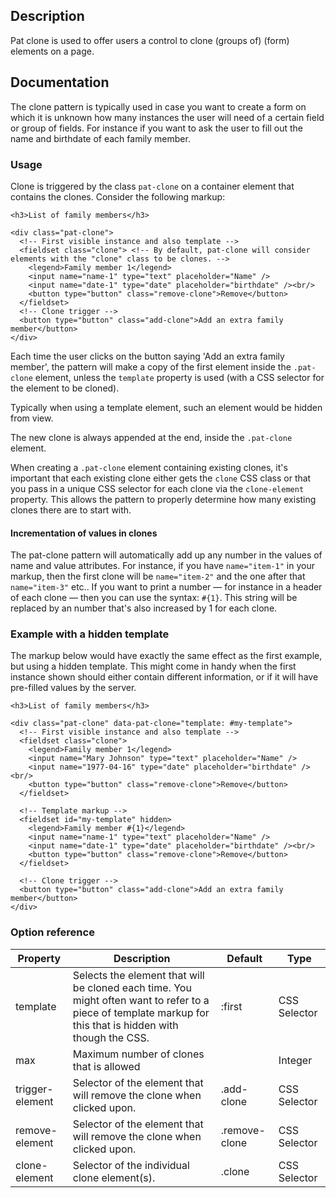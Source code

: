## Description

Pat clone is used to offer users a control to clone (groups of) (form) elements on a page.

## Documentation

The clone pattern is typically used in case you want to create a form on which it is unknown how many instances the user will need of a certain field or group of fields.
For instance if you want to ask the user to fill out the name and birthdate of each family member.

### Usage

Clone is triggered by the class `pat-clone` on a container element that contains the clones. Consider the following markup:

    <h3>List of family members</h3>
    
    <div class="pat-clone">
      <!-- First visible instance and also template -->
      <fieldset class="clone"> <!-- By default, pat-clone will consider elements with the "clone" class to be clones. -->
        <legend>Family member 1</legend>
        <input name="name-1" type="text" placeholder="Name" />
        <input name="date-1" type="date" placeholder="birthdate" /><br/>
        <button type="button" class="remove-clone">Remove</button>
      </fieldset>
      <!-- Clone trigger -->
      <button type="button" class="add-clone">Add an extra family member</button>
    </div>

Each time the user clicks on the button saying 'Add an extra family member', the
pattern will make a copy of the first element inside the
``.pat-clone`` element, unless the ``template`` property is used (with a CSS
selector for the element to be cloned).

Typically when using a template element, such an element would be hidden from view. 

The new clone is always appended at the end, inside the `.pat-clone` element.

When creating a ``.pat-clone`` element containing existing clones, it's
important that each existing clone either gets the ``clone`` CSS class or that you
pass in a unique CSS selector for each clone via the ``clone-element``
property. This allows the pattern to properly determine how many existing
clones there are to start with.

#### Incrementation of values in clones

The pat-clone pattern will automatically add up any number in the values of name and value attributes.
For instance, if you have `name="item-1"` in your markup, then the first clone will be
`name="item-2"` and the one after that `name="item-3"` etc.. If you want to print a number
— for instance in a header of each clone — then you can use the syntax: `#{1}`. This string
will be replaced by an number that's also increased by 1 for each clone. 


### Example with a hidden template

The markup below would have exactly the same effect as the first example, but using a hidden template. This might come in handy when the first instance shown should either contain different information, or if it will have pre-filled values by the server. 

    <h3>List of family members</h3>
    
    <div class="pat-clone" data-pat-clone="template: #my-template">
      <!-- First visible instance and also template -->
      <fieldset class="clone">
        <legend>Family member 1</legend>
        <input name="Mary Johnson" type="text" placeholder="Name" />
        <input name="1977-04-16" type="date" placeholder="birthdate" /><br/>
        <button type="button" class="remove-clone">Remove</button>
      </fieldset>

      <!-- Template markup -->
      <fieldset id="my-template" hidden>
        <legend>Family member #{1}</legend>
        <input name="name-1" type="text" placeholder="Name" />
        <input name="date-1" type="date" placeholder="birthdate" /><br/>
        <button type="button" class="remove-clone">Remove</button>
      </fieldset> 

      <!-- Clone trigger -->
      <button type="button" class="add-clone">Add an extra family member</button>
    </div>


### Option reference

| Property | Description | Default | Type |
|------|------|-----|------|
| template |Selects the element that will be cloned each time. You might often want to refer to a piece of template markup for this that is hidden with though the CSS. |:first | CSS Selector |
| max  |Maximum number of clones that is allowed | | Integer |
| trigger-element |Selector of the element that will remove the clone when clicked upon. | .add-clone | CSS Selector |
| remove-element |Selector of the element that will remove the clone when clicked upon. | .remove-clone | CSS Selector|
| clone-element |Selector of the individual clone element(s). | .clone | CSS Selector|
